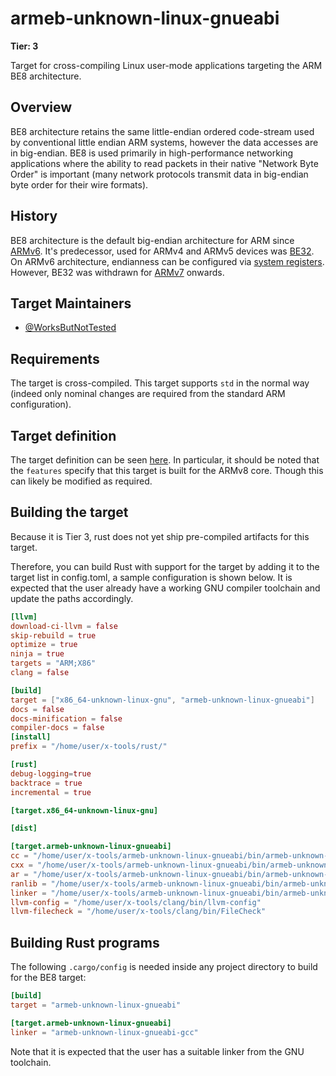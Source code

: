 # armeb-unknown-linux-gnueabi
**Tier: 3**

Target for cross-compiling Linux user-mode applications targeting the ARM BE8 architecture.

## Overview
BE8 architecture retains the same little-endian ordered code-stream used by conventional little endian ARM systems, however the data accesses are in big-endian. BE8 is used primarily in high-performance networking applications where the ability to read packets in their native "Network Byte Order" is important (many network protocols transmit data in big-endian byte order for their wire formats).

## History
BE8 architecture is the default big-endian architecture for ARM since [ARMv6](https://developer.arm.com/documentation/101754/0616/armlink-Reference/armlink-Command-line-Options/--be8?lang=en). It's predecessor, used for ARMv4 and ARMv5 devices was [BE32](https://developer.arm.com/documentation/dui0474/j/linker-command-line-options/--be32). On ARMv6 architecture, endianness can be configured via [system registers](https://developer.arm.com/documentation/ddi0290/g/unaligned-and-mixed-endian-data-access-support/mixed-endian-access-support/interaction-between-the-bus-protocol-and-the-core-endianness). However, BE32 was withdrawn for [ARMv7](https://developer.arm.com/documentation/ddi0406/cb/Appendixes/Deprecated-and-Obsolete-Features/Obsolete-features/Support-for-BE-32-endianness-model) onwards.

## Target Maintainers
* [@WorksButNotTested](https://github.com/WorksButNotTested)

## Requirements
The target is cross-compiled. This target supports `std` in the normal way (indeed only nominal changes are required from the standard ARM configuration).

## Target definition
The target definition can be seen [here](https://github.com/rust-lang/rust/tree/master/compiler/rustc_target/src/spec/armeb_unknown_linux_gnueabi.rs). In particular, it should be noted that the `features` specify that this target is built for the ARMv8 core. Though this can likely be modified as required.

## Building the target
Because it is Tier 3, rust does not yet ship pre-compiled artifacts for this target.

Therefore, you can build Rust with support for the target by adding it to the target list in config.toml, a sample configuration is shown below. It is expected that the user already have a working GNU compiler toolchain and update the paths accordingly.

```toml
[llvm]
download-ci-llvm = false
skip-rebuild = true
optimize = true
ninja = true
targets = "ARM;X86"
clang = false

[build]
target = ["x86_64-unknown-linux-gnu", "armeb-unknown-linux-gnueabi"]
docs = false
docs-minification = false
compiler-docs = false
[install]
prefix = "/home/user/x-tools/rust/"

[rust]
debug-logging=true
backtrace = true
incremental = true

[target.x86_64-unknown-linux-gnu]

[dist]

[target.armeb-unknown-linux-gnueabi]
cc = "/home/user/x-tools/armeb-unknown-linux-gnueabi/bin/armeb-unknown-linux-gnueabi-gcc"
cxx = "/home/user/x-tools/armeb-unknown-linux-gnueabi/bin/armeb-unknown-linux-gnueabi-g++"
ar = "/home/user/x-tools/armeb-unknown-linux-gnueabi/bin/armeb-unknown-linux-gnueabi-ar"
ranlib = "/home/user/x-tools/armeb-unknown-linux-gnueabi/bin/armeb-unknown-linux-gnueabi-ranlib"
linker = "/home/user/x-tools/armeb-unknown-linux-gnueabi/bin/armeb-unknown-linux-gnueabi-gcc"
llvm-config = "/home/user/x-tools/clang/bin/llvm-config"
llvm-filecheck = "/home/user/x-tools/clang/bin/FileCheck"
```

## Building Rust programs

The following `.cargo/config` is needed inside any project directory to build for the BE8 target:

```toml
[build]
target = "armeb-unknown-linux-gnueabi"

[target.armeb-unknown-linux-gnueabi]
linker = "armeb-unknown-linux-gnueabi-gcc"
```

Note that it is expected that the user has a suitable linker from the GNU toolchain.
